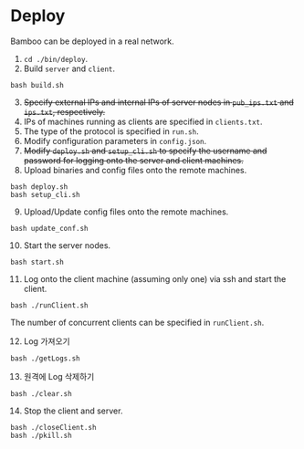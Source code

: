 # Deploy

Bamboo can be deployed in a real network.

1. `cd ./bin/deploy`.
2. Build `server` and `client`.

```
bash build.sh
```

3. ~~Specify external IPs and internal IPs of server nodes in `pub_ips.txt` and `ips.txt`, respectively.~~
4. IPs of machines running as clients are specified in `clients.txt`.
5. The type of the protocol is specified in `run.sh`.
6. Modify configuration parameters in `config.json`.
7. ~~Modify `deploy.sh` and `setup_cli.sh` to specify the username and password for logging onto the server and client machines.~~
8. Upload binaries and config files onto the remote machines.

```
bash deploy.sh
bash setup_cli.sh
```

9. Upload/Update config files onto the remote machines.

```
bash update_conf.sh
```

10. Start the server nodes.

```
bash start.sh
```

11. Log onto the client machine (assuming only one) via ssh and start the client.

```
bash ./runClient.sh
```

The number of concurrent clients can be specified in `runClient.sh`.

12. Log 가져오기

```
bash ./getLogs.sh
```

13. 원격에 Log 삭제하기

```
bash ./clear.sh
```

14. Stop the client and server.

```
bash ./closeClient.sh
bash ./pkill.sh
```

